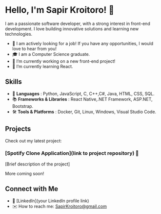 # Hello, I'm Sapir Kroitoro! 👋

I am a passionate software developer, with a strong interest in front-end development.
I love building innovative solutions and learning new technologies.

- 💼 I am actively looking for a job! If you have any opportunities, I would love to hear from you!
- 🎓 I am a Computer Science graduate.
- 🔭 I’m currently working on a new front-end project!
- 🌱 I’m currently learning React.

## Skills

- 📝 **Languages** : Python, JavaScript, C, C++,C#, Java, HTML, CSS, SQL.
- 📚 **Frameworks & Libraries** : React Native,.NET Framework, ASP.NET, Bootstrap.
- 🛠️ **Tools & Platforms** : Docker, Git, Linux, Windows, Visual Studio Code.

## Projects

Check out my latest project:

### [Spotify Clone Application](link to project repository) 🎵
[Brief description of the project]

More coming soon!

## Connect with Me

- 🔗 [LinkedIn](your LinkedIn profile link)
- ✉️ How to reach me: SapirKroitoro@gmail.com

